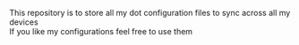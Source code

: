 This repository is to store all my dot configuration files to sync across all my devices  
If you like my configurations feel free to use them
